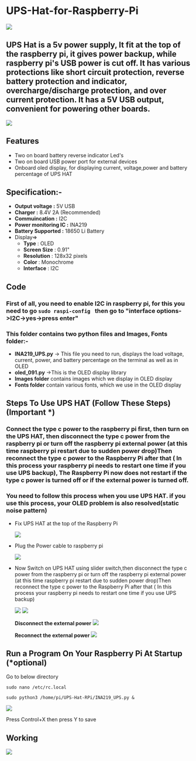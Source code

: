 # UPS-Hat-for-Raspberry-Pi
<img src= "https://github.com/sbcshop/UPS-Hat-for-Raspberry-Pi/blob/main/Images/banner.png" />

## UPS Hat is a 5v power supply, It fit at the top of the raspberry pi, it gives power backup, while raspberry pi's USB power is cut off. It has various protections like short circuit protection, reverse battery protection and indicator, overcharge/discharge protection, and over current protection. It has a 5V USB output, convenient for powering other boards.
<img src= "https://github.com/sbcshop/UPS-Hat-for-Raspberry-Pi/blob/main/Images/inout-voltage.png" />

## Features
  * Two on board battery reverse indicator Led's 
  * Two on board USB power port for external devices
  * Onboard oled display, for displaying current, voltage,power and battery percentage of UPS HAT 

## Specification:-
- **Output voltage :** 5V USB 
- **Charger :** 8.4V 2A (Recommended)
- **Commuincation :** I2C 
- **Power monitoring IC :** INA219
- **Battery Supported :** 18650 Li Battery
- Display=>
 	* **Type** : OLED
 	* **Screen Size** : 0.91"
 	* **Resolution** : 128x32 pixels
 	* **Color** : Monochrome
	 * **Interface** : I2C
    
## Code
### First of all, you need to enable I2C in raspberry pi, for this you need to go  ```sudo raspi-config ``` then go to "interface options->I2C->yes->press enter" 
### This folder contains two python files and Images, Fonts folder:-
   * **INA219_UPS.py**  -> This file you need to run, displays the load voltage, current, power, and battery percentage on the terminal as well as in OLED
   * **oled_091.py**    ->This is the OLED display library 
   * **Images folder** contains images which we display in OLED display
   * **Fonts folder** contain various fonts, which we use in the OLED display
   
## Steps To Use UPS HAT (Follow These Steps) (**Important** *)
### Connect the type c power to the raspberry pi first, then turn on the UPS HAT, then disconnect the type c power from the raspberry pi or turn off the raspberry pi external power (at this time raspberry pi restart due to sudden power drop)Then reconnect the type c power to the Raspberry Pi after that ( In this process your raspberry pi needs to restart one time if you use UPS backup), The Raspberry Pi now does not restart if the type c power is turned off or if the external power is turned off.
### You need to follow this process when you use UPS HAT. if you use this process, your OLED problem is also resolved(static noise pattern)

  * Fix UPS HAT at the top of the Raspberry Pi
  
    <img src= "https://github.com/sbcshop/UPS-Hat-for-Raspberry-Pi/blob/main/Images/img1.JPG" />
   
  * Plug the Power cable to raspberry pi

    <img src= "https://github.com/sbcshop/UPS-Hat-for-Raspberry-Pi/blob/main/Images/img2.JPG" />
    
  * Now Switch on UPS HAT using slider switch,then disconnect the type c power from the raspberry pi or turn off the raspberry pi external power (at this time             raspberry pi restart due to sudden power drop)Then reconnect the type c power to the Raspberry Pi after that ( In this process your raspberry pi needs to restart       one time if you use UPS backup)
  
    <img src= "https://github.com/sbcshop/UPS-Hat-for-Raspberry-Pi/blob/main/Images/img3.JPG" />
    
    <img src= "https://github.com/sbcshop/UPS-Hat-for-Raspberry-Pi/blob/main/Images/img4.JPG" />
    
    **Disconnect the external power**
    <img src= "https://github.com/sbcshop/UPS-Hat-for-Raspberry-Pi/blob/main/Images/img5.png" />
    
    **Reconnect the external power**
    <img src= "https://github.com/sbcshop/UPS-Hat-for-Raspberry-Pi/blob/main/Images/img6.png" />
   
  
  
  
## Run a Program On Your Raspberry Pi At Startup (*optional)
Go to below directory

 ```sudo nano /etc/rc.local```
 
 ```sudo python3 /home/pi/UPS-Hat-RPi/INA219_UPS.py &```
 
 <img src= "https://github.com/sbcshop/UPS-Hat-for-Raspberry-Pi/blob/main/Images/img_1.JPG" />
 
 Press Control+X then press Y to save

   
## Working
<img src= "https://github.com/sbcshop/UPS-Hat-for-Raspberry-Pi/blob/main/Images/giff.gif" />
